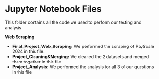 # Jupyter Notebook Files
This folder contains all the code we used to perform our testing and analysis

**Web Scraping**
* **Final_Project_Web_Scraping:** We performed the scraping of PayScale 2024 in this file.
* **Project_Cleaning&Merging:** We cleaned the 2 datasets and merged them together in this file.
* **Project_Analysis:** We performed the analysis for all 3 of our questions in this file
